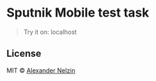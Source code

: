 # Sputnik Mobile test task

> Try it on: localhost

## License

MIT © [Alexander Nelzin](http://asnelzin.ru)


